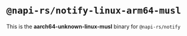 # `@napi-rs/notify-linux-arm64-musl`

This is the **aarch64-unknown-linux-musl** binary for `@napi-rs/notify`
